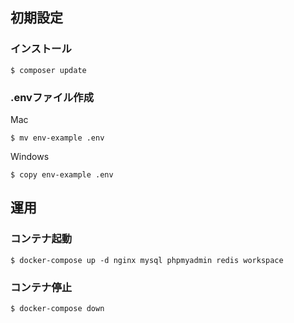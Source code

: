 ## 初期設定

### インストール

```
$ composer update
```


### .envファイル作成

Mac
```
$ mv env-example .env
```

Windows
```
$ copy env-example .env
```

## 運用

### コンテナ起動

```
$ docker-compose up -d nginx mysql phpmyadmin redis workspace
```

### コンテナ停止

```
$ docker-compose down
```
